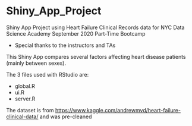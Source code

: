 # Shiny_App_Project
Shiny App Project using Heart Failure Clinical Records data for NYC Data Science Academy September 2020 Part-Time Bootcamp
  - Special thanks to the instructors and TAs



This Shiny App compares several factors affecting heart disease patients (mainly between sexes).

The 3 files used with RStudio are:
  - global.R
  - ui.R
  - server.R
 
The dataset is from https://www.kaggle.com/andrewmvd/heart-failure-clinical-data/ and was pre-cleaned

